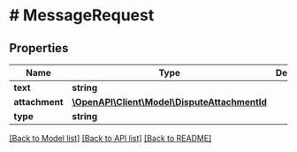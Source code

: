 # # MessageRequest

## Properties

Name | Type | Description | Notes
------------ | ------------- | ------------- | -------------
**text** | **string** |  |
**attachment** | [**\OpenAPI\Client\Model\DisputeAttachmentId**](DisputeAttachmentId.md) |  |
**type** | **string** |  |

[[Back to Model list]](../../README.md#models) [[Back to API list]](../../README.md#endpoints) [[Back to README]](../../README.md)
